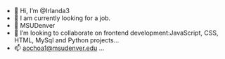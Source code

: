 - 👋 Hi, I’m @Irlanda3
- 👀 I am currently looking for a job.
- 🌱 MSUDenver
- 💞️ I’m looking to collaborate on frontend development:JavaScript, CSS, HTML, MySql and Python projects...
- 📫 aochoa1@msudenver.edu ...

<!---
Irlanda3/Irlanda3 is a ✨ special ✨ repository because its `README.md` (this file) appears on your GitHub profile.
You can click the Preview link to take a look at your changes.
--->
